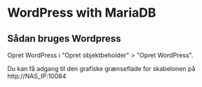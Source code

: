 WordPress with MariaDB
=========

## Sådan bruges Wordpress
Opret WordPress i "Opret objektbeholder" > "Opret WordPress".

Du kan få adgang til den grafiske grænseflade for skabelonen på http://NAS_IP:10084
